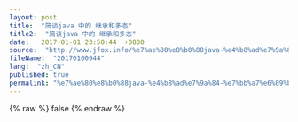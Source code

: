```yaml
---
layout: post
title:  "简谈java 中的 继承和多态"
title2:  "简谈java 中的 继承和多态"
date:   2017-01-01 23:50:44  +0800
source:  "http://www.jfox.info/%e7%ae%80%e8%b0%88java-%e4%b8%ad%e7%9a%84-%e7%bb%a7%e6%89%bf%e5%92%8c%e5%a4%9a%e6%80%81.html"
fileName:  "20170100944"
lang:  "zh_CN"
published: true
permalink: "%e7%ae%80%e8%b0%88java-%e4%b8%ad%e7%9a%84-%e7%bb%a7%e6%89%bf%e5%92%8c%e5%a4%9a%e6%80%81.html"
---
```

{% raw %}
false
{% endraw %}
